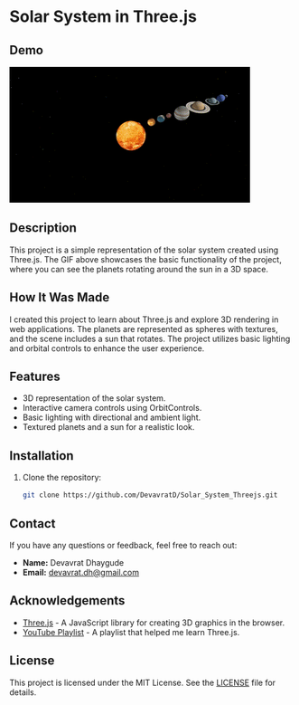 # Solar System in Three.js

## Demo

![Solar System Animation](https://raw.githubusercontent.com/DevavratD/Solar_System_Threejs/main/SolarSystem.gif)

## Description

This project is a simple representation of the solar system created using Three.js. The GIF above showcases the basic functionality of the project, where you can see the planets rotating around the sun in a 3D space.

## How It Was Made

I created this project to learn about Three.js and explore 3D rendering in web applications. The planets are represented as spheres with textures, and the scene includes a sun that rotates. The project utilizes basic lighting and orbital controls to enhance the user experience.

## Features
- 3D representation of the solar system.
- Interactive camera controls using OrbitControls.
- Basic lighting with directional and ambient light.
- Textured planets and a sun for a realistic look.

## Installation

1. Clone the repository:

   ```bash
   git clone https://github.com/DevavratD/Solar_System_Threejs.git

## Contact

If you have any questions or feedback, feel free to reach out:

- **Name:** Devavrat Dhaygude
- **Email:** devavrat.dh@gmail.com

## Acknowledgements

- [Three.js](https://threejs.org/) - A JavaScript library for creating 3D graphics in the browser.
- [YouTube Playlist](https://www.youtube.com/playlist?list=PLjcjAqAnHd1EIxV4FSZIiJZvsdrBc1Xho) - A playlist that helped me learn Three.js.

## License

This project is licensed under the MIT License. See the [LICENSE](LICENSE) file for details.

